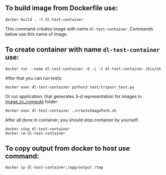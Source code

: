 ## To build image from Dockerfile use:
```
docker build . -t dl-test-container
```
This command creates image with name `dl-test-container`. Commands below use this name of image.

## To create container with name `dl-test-container` use:
```
docker run --name dl-test-container -d -i -t dl-test-container /bin/sh
```
After that you can run tests:

```
docker exec dl-test-container python3 test/triposr_test.py
```

Or run application, that generates 3-d representation for images in [image_to_compute](./image_to_compute) folder:
```
docker exec dl-test-container ./createImagePath.sh
```

After all done in container, you should stop container by yourself:
```
docker stop dl-test-container
docker rm dl-test-container
```

## To copy output from docker to host use command:
```
docker cp dl-test-container:/app/output /tmp
```